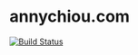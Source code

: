 # annychiou.com

[![Build Status](https://travis-ci.org/wunc/annychiou.com.svg?branch=master)](https://travis-ci.org/wunc/annychiou.com)